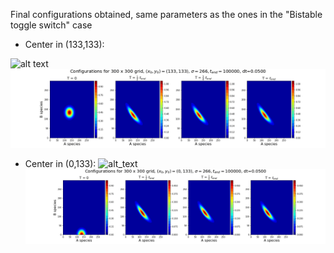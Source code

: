 Final configurations obtained, same parameters as the ones in the "Bistable toggle switch" case
  
  - Center in (133,133):
  
  ![alt text](https://github.com/spicella/ComplexSystems-Thesis/blob/master/Code/data/size%3D300_new/config1optm.gif)
  ![alt text](https://github.com/spicella/ComplexSystems-Thesis/blob/master/Code/data/size%3D300_new/config1/plot_configs_size%3D300_center%3D(133_133)_std%3D266_dt%3D0.05000_t_end%3D100000.png)
  
  - Center in (0,133):
  ![alt_text](https://github.com/spicella/ComplexSystems-Thesis/blob/master/Code/data/size%3D300_new/config2optm.gif)
  ![alt text](https://github.com/spicella/ComplexSystems-Thesis/blob/master/Code/data/size%3D300_new/config2/plot_configs_size%3D300_center%3D(0_133)_std%3D266_dt%3D0.05000_t_end%3D100000.png)



